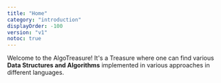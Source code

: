 ```yaml
---
title: "Home"
category: "introduction"
displayOrder: -100
version: "v1"
notoc: true
---
```


Welcome to the AlgoTreasure! It's a Treasure where one can find various **Data Structures and Algorithms** implemented in various approaches in different languages.